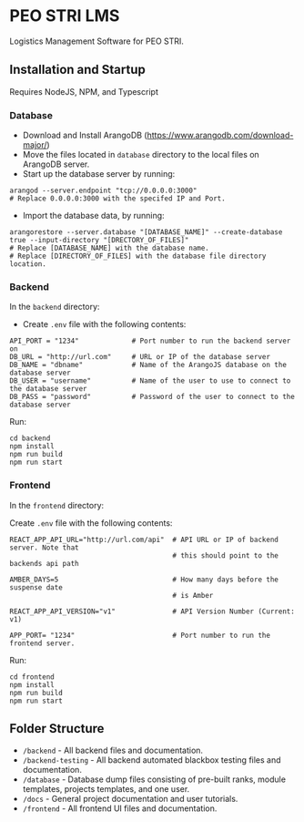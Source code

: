 # PEO STRI LMS

Logistics Management Software for PEO STRI.

## Installation and Startup

Requires NodeJS, NPM, and Typescript

### Database

- Download and Install ArangoDB (https://www.arangodb.com/download-major/)
- Move the files located in `database` directory to the local files on ArangoDB server.
- Start up the database server by running:
```
arangod --server.endpoint "tcp://0.0.0.0:3000"
# Replace 0.0.0.0:3000 with the specifed IP and Port.
```
- Import the database data, by running:
```
arangorestore --server.database "[DATABASE_NAME]" --create-database true --input-directory "[DRECTORY_OF_FILES]"
# Replace [DATABASE_NAME] with the database name.
# Replace [DIRECTORY_OF_FILES] with the database file directory location.
``` 

### Backend

In the `backend` directory:

- Create `.env` file with the following contents:

```
API_PORT = "1234"             # Port number to run the backend server on
DB_URL = "http://url.com"     # URL or IP of the database server
DB_NAME = "dbname"            # Name of the ArangoJS database on the database server
DB_USER = "username"          # Name of the user to use to connect to the database server
DB_PASS = "password"          # Password of the user to connect to the database server
```

Run:

```shell
cd backend
npm install
npm run build
npm run start
```

### Frontend

In the `frontend` directory:

Create `.env` file with the following contents:

```
REACT_APP_API_URL="http://url.com/api"  # API URL or IP of backend server. Note that 
                                        # this should point to the backends api path
                                        
AMBER_DAYS=5                            # How many days before the suspense date 
                                        # is Amber

REACT_APP_API_VERSION="v1"              # API Version Number (Current: v1)

APP_PORT= "1234"                        # Port number to run the frontend server.
```

Run:

```shell
cd frontend
npm install
npm run build
npm run start
```

## Folder Structure
- `/backend` - All backend files and documentation.
- `/backend-testing` - All backend automated blackbox testing files and documentation.
- `/database` - Database dump files consisting of pre-built ranks, module templates, projects templates, and one user.
- `/docs` - General project documentation and user tutorials.
- `/frontend` - All frontend UI files and documentation.